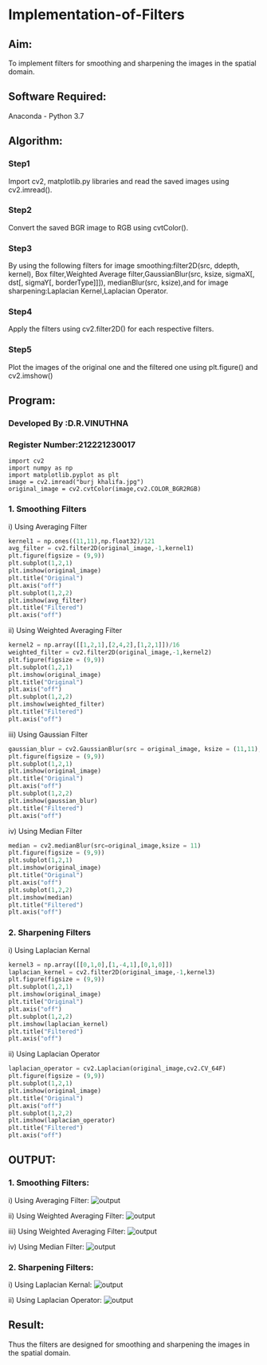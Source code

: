 # Implementation-of-Filters
## Aim:
To implement filters for smoothing and sharpening the images in the spatial domain.

## Software Required:
Anaconda - Python 3.7

## Algorithm:
### Step1
Import cv2, matplotlib.py libraries and read the saved images using cv2.imread().

### Step2
Convert the saved BGR image to RGB using cvtColor().

### Step3
By using the following filters for image smoothing:filter2D(src, ddepth, kernel), Box filter,Weighted Average filter,GaussianBlur(src, ksize, sigmaX[, dst[, sigmaY[, borderType]]]), medianBlur(src, ksize),and for image sharpening:Laplacian Kernel,Laplacian Operator.

### Step4
Apply the filters using cv2.filter2D() for each respective filters.

### Step5
Plot the images of the original one and the filtered one using plt.figure() and cv2.imshow()

## Program:
### Developed By :D.R.VINUTHNA
### Register Number:212221230017
```
import cv2
import numpy as np
import matplotlib.pyplot as plt
image = cv2.imread("burj khalifa.jpg")
original_image = cv2.cvtColor(image,cv2.COLOR_BGR2RGB)
```
### 1. Smoothing Filters

i) Using Averaging Filter
```Python
kernel1 = np.ones((11,11),np.float32)/121
avg_filter = cv2.filter2D(original_image,-1,kernel1)
plt.figure(figsize = (9,9))
plt.subplot(1,2,1)
plt.imshow(original_image)
plt.title("Original")
plt.axis("off")
plt.subplot(1,2,2)
plt.imshow(avg_filter)
plt.title("Filtered")
plt.axis("off")
```

ii) Using Weighted Averaging Filter
```Python
kernel2 = np.array([[1,2,1],[2,4,2],[1,2,1]])/16
weighted_filter = cv2.filter2D(original_image,-1,kernel2)
plt.figure(figsize = (9,9))
plt.subplot(1,2,1)
plt.imshow(original_image)
plt.title("Original")
plt.axis("off")
plt.subplot(1,2,2)
plt.imshow(weighted_filter)
plt.title("Filtered")
plt.axis("off")
```

iii) Using Gaussian Filter
```Python
gaussian_blur = cv2.GaussianBlur(src = original_image, ksize = (11,11), sigmaX=0, sigmaY=0)
plt.figure(figsize = (9,9))
plt.subplot(1,2,1)
plt.imshow(original_image)
plt.title("Original")
plt.axis("off")
plt.subplot(1,2,2)
plt.imshow(gaussian_blur)
plt.title("Filtered")
plt.axis("off")
```

iv) Using Median Filter
```Python
median = cv2.medianBlur(src=original_image,ksize = 11)
plt.figure(figsize = (9,9))
plt.subplot(1,2,1)
plt.imshow(original_image)
plt.title("Original")
plt.axis("off")
plt.subplot(1,2,2)
plt.imshow(median)
plt.title("Filtered")
plt.axis("off")
```

### 2. Sharpening Filters
i) Using Laplacian Kernal
```Python
kernel3 = np.array([[0,1,0],[1,-4,1],[0,1,0]])
laplacian_kernel = cv2.filter2D(original_image,-1,kernel3)
plt.figure(figsize = (9,9))
plt.subplot(1,2,1)
plt.imshow(original_image)
plt.title("Original")
plt.axis("off")
plt.subplot(1,2,2)
plt.imshow(laplacian_kernel)
plt.title("Filtered")
plt.axis("off")
```

ii) Using Laplacian Operator
```Python
laplacian_operator = cv2.Laplacian(original_image,cv2.CV_64F)
plt.figure(figsize = (9,9))
plt.subplot(1,2,1)
plt.imshow(original_image)
plt.title("Original")
plt.axis("off")
plt.subplot(1,2,2)
plt.imshow(laplacian_operator)
plt.title("Filtered")
plt.axis("off")
```

## OUTPUT:
### 1. Smoothing Filters:
i) Using Averaging Filter:
![output](https://github.com/VINUTHNA-2004/Implementation-of-Filters/blob/main/dr1.PNG?raw=true)

ii) Using Weighted Averaging Filter:
![output](https://github.com/VINUTHNA-2004/Implementation-of-Filters/blob/main/dr2.PNG?raw=true)

iii) Using Weighted Averaging Filter:
![output](https://github.com/VINUTHNA-2004/Implementation-of-Filters/blob/main/dr3.PNG?rae=true)

iv) Using Median Filter:
 ![output](https://github.com/VINUTHNA-2004/Implementation-of-Filters/blob/main/dr4.PNG?raw=true)

### 2. Sharpening Filters:
i) Using Laplacian Kernal:
![output](https://github.com/VINUTHNA-2004/Implementation-of-Filters/blob/main/dr5.PNG?raw=true)

ii) Using Laplacian Operator:
![output](https://github.com/VINUTHNA-2004/Implementation-of-Filters/blob/main/dr6.PNG?raw=true)

## Result:
Thus the filters are designed for smoothing and sharpening the images in the spatial domain.
